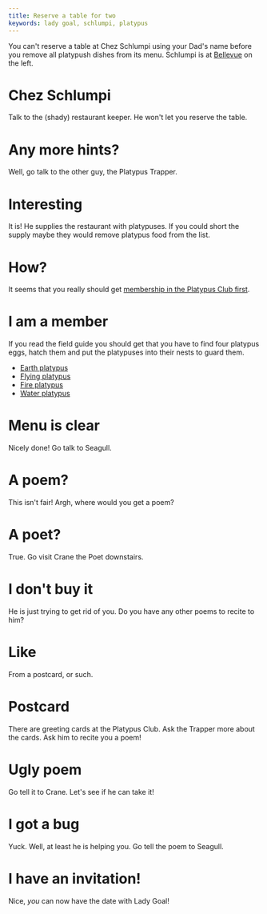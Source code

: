 ```yaml
---
title: Reserve a table for two
keywords: lady goal, schlumpi, platypus
---
```


You can't reserve a table at Chez Schlumpi using your Dad's name before you remove all platypush dishes from its menu. Schlumpi is at [Bellevue](031-bellevue.md) on the left.

# Chez Schlumpi
Talk to the (shady) restaurant keeper. He won't let you reserve the table.

# Any more hints?
Well, go talk to the other guy, the Platypus Trapper.

# Interesting
It is! He supplies the restaurant with platypuses. If you could short the supply maybe they would remove platypus food from the list.

# How?
It seems that you really should get [membership in the Platypus Club first](033-platypus-club/index.md).

# I am a member
If you read the field guide you should get that you have to find four platypus eggs, hatch them and put the platypuses into their nests to guard them.
 - [Earth platypus](033-platypus-club/010-earth-platypus/index.md)
 - [Flying platypus](033-platypus-club/020-flying-platypus/index.md)
 - [Fire platypus](033-platypus-club/030-fire-platypus/index.md)
 - [Water platypus](033-platypus-club/040-water-platypus/index.md)
 
# Menu is clear
Nicely done! Go talk to Seagull.

# A poem?
This isn't fair! Argh, where would you get a poem?

# A poet?
True. Go visit Crane the Poet downstairs.

# I don't buy it
He is just trying to get rid of you. Do you have any other poems to recite to him?

# Like
From a postcard, or such.

# Postcard
There are greeting cards at the Platypus Club. Ask the Trapper more about the cards. Ask him to recite you a poem!

# Ugly poem
Go tell it to Crane. Let's see if he can take it!

# I got a bug
Yuck. Well, at least he is helping you. Go tell the poem to Seagull.

# I have an invitation!
Nice, *you* can now have the date with Lady Goal!